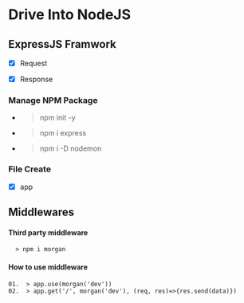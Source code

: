 # Drive Into NodeJS

## ExpressJS Framwork

- [x] Request
- [x] Response


### Manage NPM Package

* > npm init -y
* > npm i express
* > npm i -D nodemon

### File Create
- [x] app

## Middlewares

#### Third party middleware
      > npm i morgan
#### How to use middleware
    01.  > app.use(morgan('dev'))
    02.  > app.get('/', morgan('dev'), (req, res)=>{res.send(data)})

